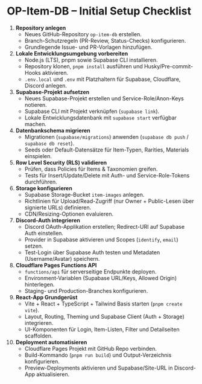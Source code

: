 # OP-Item-DB – Initial Setup Checklist

1. **Repository anlegen**
   - Neues GitHub-Repository `op-item-db` erstellen.
   - Branch-Schutzregeln (PR-Review, Status-Checks) konfigurieren.
   - Grundlegende Issue- und PR-Vorlagen hinzufügen.
2. **Lokale Entwicklungsumgebung vorbereiten**
   - Node.js (LTS), pnpm sowie Supabase CLI installieren.
   - Repository klonen, `pnpm install` ausführen und Husky/Pre-commit-Hooks aktivieren.
   - `.env.local` und `.env` mit Platzhaltern für Supabase, Cloudflare, Discord anlegen.
3. **Supabase-Projekt aufsetzen**
   - Neues Supabase-Projekt erstellen und Service-Role/Anon-Keys notieren.
   - Supabase CLI mit Projekt verknüpfen (`supabase link`).
   - Lokale Entwicklungsdatenbank mit `supabase start` verfügbar machen.
4. **Datenbankschema migrieren**
   - Migrationen (`supabase/migrations`) anwenden (`supabase db push` / `supabase db reset`).
   - Seeds oder Default-Datensätze für Item-Typen, Rarities, Materials einspielen.
5. **Row Level Security (RLS) validieren**
   - Prüfen, dass Policies für Items & Taxonomien greifen.
   - Tests für Insert/Update/Delete mit Auth- und Service-Role-Tokens durchführen.
6. **Storage konfigurieren**
   - Supabase Storage-Bucket `item-images` anlegen.
   - Richtlinien für Upload/Read-Zugriff (nur Owner + Public-Lesen über signierte URLs) definieren.
   - CDN/Resizing-Optionen evaluieren.
7. **Discord-Auth integrieren**
   - Discord OAuth-Applikation erstellen; Redirect-URI auf Supabase Auth einstellen.
   - Provider in Supabase aktivieren und Scopes (`identify`, `email`) setzen.
   - Test-Login über Supabase Auth testen und Metadaten (Username/Avatar) speichern.
8. **Cloudflare Pages Functions API**
   - `functions/api` für serverseitige Endpunkte deployen.
   - Environment-Variablen (Supabase URL/Keys, Allowed Origin) hinterlegen.
   - Staging- und Production-Branches konfigurieren.
9. **React-App Grundgerüst**
   - Vite + React + TypeScript + Tailwind Basis starten (`pnpm create vite`).
   - Layout, Routing, Theming und Supabase Client (Auth + Storage) integrieren.
   - UI-Komponenten für Login, Item-Listen, Filter und Detailseiten scaffolden.
10. **Deployment automatisieren**
    - Cloudflare Pages Projekt mit GitHub Repo verbinden.
    - Build-Kommando (`pnpm run build`) und Output-Verzeichnis konfigurieren.
    - Preview-Deployments aktivieren und Supabase/Site-URL in Discord-App aktualisieren.
